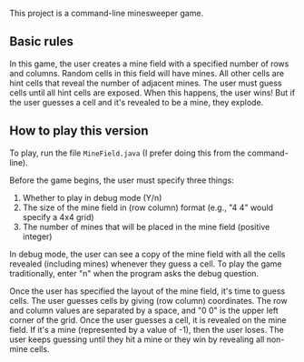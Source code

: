 This project is a command-line minesweeper game.

## Basic rules
In this game, the user creates a mine field with a specified number of rows and columns. 
Random cells in this field will have mines. All other cells are hint cells that reveal the number of adjacent mines.
The user must guess cells until all hint cells are exposed. When this happens, the user wins!
But if the user guesses a cell and it's revealed to be a mine, they explode.

## How to play this version
To play, run the file ```MineField.java``` (I prefer doing this from the command-line).

Before the game begins, the user must specify three things:
<ol>
	<li>Whether to play in debug mode (Y/n)</li>
	<li>The size of the mine field in (row column) format (e.g., "4 4" would specify a 4x4 grid)</li>
	<li>The number of mines that will be placed in the mine field (positive integer)</li>
</ol>

In debug mode, the user can see a copy of the mine field with all the cells revealed (including mines) whenever they guess a cell.
To play the game traditionally, enter "n" when the program asks the debug question.

Once the user has specified the layout of the mine field, it's time to guess cells. The user guesses cells by giving (row column) coordinates. The row and column values are separated by a space, and "0 0" is the upper left corner of the grid.
Once the user guesses a cell, it is revealed on the mine field. If it's a mine (represented by a value of -1), then the user loses.
The user keeps guessing until they hit a mine or they win by revealing all non-mine cells.
